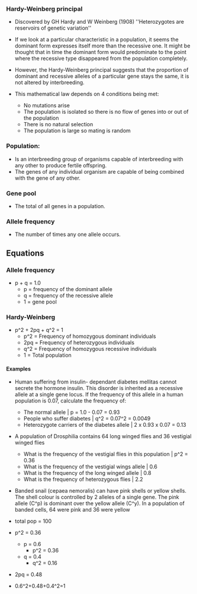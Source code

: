 ### Hardy-Weinberg principal
- Discovered by GH Hardy and W Weinberg (1908)
    ''Heterozygotes are reservoirs of genetic variation''

- If we look at a particular characteristic in a population, it seems the dominant form expresses itself more than the recessive one. It might be thought that in time the dominant form would predominate to the point where the recessive type disappeared from the population completely.
- However, the Hardy-Weinberg principal suggests that the proportion of dominant and recessive alleles of a particular gene stays the same, it is not altered by interbreeding.
- This mathematical law depends on 4 conditions being met:
    - No mutations arise
    - The population is isolated so there is no flow of genes into or out of the population
    - There is no natural selection
    - The population is large so mating is random

### Population:
- Is an interbreeding group of organisms capable of interbreeding with any other to produce fertile offspring.
- The genes of any individual organism are capable of being combined with the gene of any other.

### Gene pool
- The total of all genes in a population.

### Allele frequency
- The number of times any one allele occurs.

## Equations
### Allele frequency
- p + q = 1.0
    - p = frequency of the dominant allele
    - q = frequency of the recessive allele
    - 1 = gene pool

### Hardy-Weinberg
- p^2 + 2pq + q^2 = 1
    - p^2 = Frequency of homozygous  dominant individuals
    - 2pq = Frequency of heterozygous individuals
    - q^2 = Frequency of homozygous recessive individuals
    - 1 = Total population

#### Examples
- Human suffering from insulin- dependant diabetes mellitas cannot secrete the hormone insulin. This disorder is inherited as a recessive allele at a single gene locus. If the frequency of this allele in a human population is 0.07, calculate the frequency of:
    - The normal allele | p = 1.0 - 0.07 = 0.93
    - People who suffer diabetes | q^2 = 0.07^2 = 0.0049
    - Heterozygote carriers of the diabetes allele | 2 x 0.93 x 0.07 = 0.13

- A population of Drosphilia contains 64 long winged flies and 36 vestigial winged flies
    - What is the frequency of the vestigial flies in this population | p^2 = 0.36
    - What is the frequency of the vestigial wings allele | 0.6
    - What is the frequency of the long winged allele | 0.8
    - What is the frequency of heterozygous flies | 2.2

- Banded snail (cepaea nemoralis) can have pink shells or yellow shells. The shell colour is controlled by 2 alleles of a single gene. The pink allele (C^p) is dominant over the yellow allele (C^y). In a population of banded cells, 64 were pink and 36 were yellow
- total pop = 100
- p^2 = 0.36
    - p = 0.6
        - p^2 = 0.36
    - q = 0.4
        - q^2 = 0.16
- 2pq = 0.48
- 0.6^2+0.48+0.4^2=1